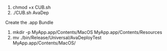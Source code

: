 
1. chmod +x CUB.sh
2. ./CUB.sh AvaDep

Create the .app Bundle

1. mkdir -p MyApp.app/Contents/MacOS MyApp.app/Contents/Resources
2. mv ./bin/Release/Universal/AvaDeployTest MyApp.app/Contents/MacOS/

